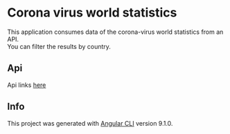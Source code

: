 # Corona virus world statistics
 
This application consumes data of the corona-virus world statistics from an API.  
You can filter the results by country.

## Api

Api links [here](https://rapidapi.com/api-sports/api/covid-193?endpoint=apiendpoint_2feca6f0-0f58-40b7-9196-98c45c7d5083)

## Info
This project was generated with [Angular CLI](https://github.com/angular/angular-cli) version 9.1.0.

